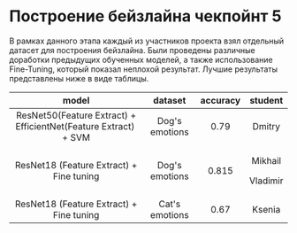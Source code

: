 ﻿# Построение бейзлайна чекпойнт 5
В рамках данного этапа каждый из участников проекта взял отдельный датасет для построения бейзлайна. Были проведены различные доработки предыдущих обученных моделей, а также использование Fine-Tuning, который показал неплохой результат. Лучшие результаты представлены ниже в виде таблицы.

|model|dataset|accuracy|student|
| :-: | :-: | :-: | :-: |
|ResNet50(Feature Extract)  + EfficientNet(Feature Extract)  + SVM|Dog's emotions|0\.79|Dmitry|
|ResNet18 (Feature Extract) + Fine tuning|Dog's emotions|0\.815|<p>Mikhail</p><p>Vladimir</p>|
|ResNet18 (Feature Extract) + Fine tuning|Cat's emotions|0\.67|Ksenia|

